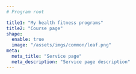 ```yaml
---
# Program root

title1: "My health fitness programs"
title2: "Course page"
shape:
  enable: true
  image: "/assets/imgs/common/leaf.png"
meta:
  meta_title: "Service page"
  meta_description: "Service page description"
---
```


